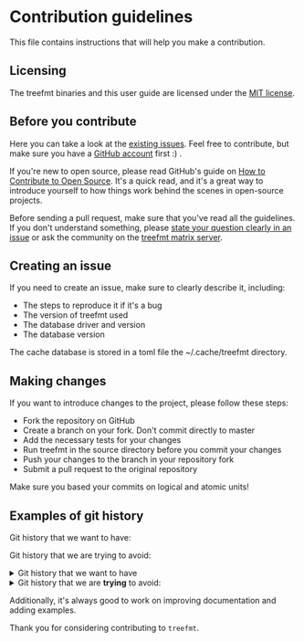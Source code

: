 # Contribution guidelines

This file contains instructions that will help you make a contribution.

## Licensing

The treefmt binaries and this user guide are licensed under the [MIT license](https://numtide.github.io/treefmt/LICENSE.html).

## Before you contribute

Here you can take a look at the [existing issues](https://github.com/numtide/treefmt/issues). Feel free to contribute, but make sure you have a [GitHub account](https://github.com/join) first :) .

If you're new to open source, please read GitHub's guide on [How to Contribute to Open Source](https://opensource.guide/how-to-contribute/). It's a quick read, and it's a great way to introduce yourself to how things work behind the scenes in open-source projects.

Before sending a pull request, make sure that you've read all the guidelines. If you don't understand something, please [state your question clearly in an issue](https://github.com/numtide/treefmt/issues/new) or ask the community on the [treefmt matrix server](https://matrix.to/#/#treefmt:numtide.com).

## Creating an issue

If you need to create an issue, make sure to clearly describe it, including:

  -   The steps to reproduce it if it's a bug
  -   The version of treefmt used
  -   The database driver and version
  -   The database version

The cache database is stored in a toml file the ~/.cache/treefmt directory.

## Making changes

If you want to introduce changes to the project, please follow these steps:

- Fork the repository on GitHub
-   Create a branch on your fork. Don't commit directly to master
-   Add the necessary tests for your changes
-   Run treefmt in the source directory before you commit your changes
-   Push your changes to the branch in your repository fork
-   Submit a pull request to the original repository

Make sure you based your commits on logical and atomic units!

## Examples of git history

Git history that we want to have: 


Git history that we are trying to avoid:
<details>

<summary>Git history that we want to have</summary>



```

*   e3ed88b (HEAD -> contribution-guide, upstream/master, origin/master, origin/HEAD, master) Merge pull request #470 from zimbatm/fix_lru_cache

|\

| * 1ab7d9f Use rayon for multithreading command

|/

*   e9c5bb4 Merge pull request #468 from zimbatm/multithread

|\

| * de2d6cf Add lint property for Formatter struct

| * cd2ed17 Fix impl on Formatter get_command() function

|/

*   028c344 Merge pull request #465 from rayon/0.15.0-release

|\

| * 7b619d6 0.15.0 release

|/

*   acdf7df Merge pull request #463 from zimbatm/support-multi-part-namespaces

```



</details>



<details>

<summary>Git history that we are <b>trying</b> to avoid:</summary>



```

*   4c8aca8 Merge pull request #120 from zimbatm/add-rayon

|\

| * fc2b449 use rayon for engine now

| * 2304683 add rayon config

| * 5285bd3 bump base image to F30

* |   4d0fbe2 Merge pull request #114 from rizary/create_method_create_release

|\ \

| * | 36a9396 test changed

| * | 22f681d method create release for github created

* | |   2ef4ea1 Merge pull request #119 from rizary/config.rs

|\ \ \

| |/ /

|/| |

| * | 5f1b8f0 unused functions removed

* | |   a93c361 Merge pull request #117 from zimbatm/add-getreleases-to-abstract

|\ \ \

| |/ /

|/| |

| * | 0a97236 add get_releses for Cargo

| * | 55e4c57 add get_releases/get_release into engine.rs

|/ /

* |   badeddd Merge pull request #101 from zimbatm/extreme-cachin

```


</details>

Additionally, it's always good to work on improving documentation and adding examples.

Thank you for considering contributing to `treefmt`.